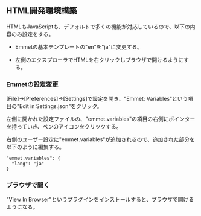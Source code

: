 ## HTML開発環境構築

HTMLもJavaScriptも、デフォルトで多くの機能が対応しているので、以下の内容のみ設定をする。

+ Emmetの基本テンプレートの"en"を"ja"に変更する。

+ 左側のエクスプローラでHTMLを右クリックしブラウザで開けるようにする。

### Emmetの設定変更

[File]→[Preferences]→[Settings]で設定を開き、"Emmet: Variables"という項目の"Edit in Settings.json"をクリック。

左側に開かれた設定ファイルの、"emmet.variables"の項目の右側にポインターを持っていき、ペンのアイコンをクリックする。

右側のユーザー設定に"emmet.variables"が追加されるので、追加された部分を以下のように編集する。

```
"emmet.variables": {
  "lang": "ja"
}
```

### ブラウザで開く

"View In Browser"というプラグインをインストールすると、ブラウザで開けるようになる。
